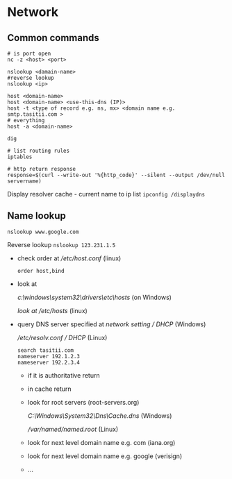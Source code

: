 # Network

## Common commands

```
# is port open
nc -z <host> <port>

nslookup <damain-name>
#reverse lookup
nslookup <ip>

host <domain-name>
host <domain-name> <use-this-dns (IP)>
host -t <type of record e.g. ns, mx> <domain name e.g. smtp.tasitii.com >
# everything
host -a <domain-name>

dig

# list routing rules
iptables

# http return response
response=$(curl --write-out '%{http_code}' --silent --output /dev/null servername)
```

Display resolver cache - current name to ip list
`ipconfig /displaydns`

## Name lookup
`nslookup www.google.com`

Reverse lookup
`nslookup 123.231.1.5`

- check order at */etc/host.conf* (linux)

  `order host,bind`
- look at 

  *c:\windows\system32\drivers\etc\hosts* (on Windows)

  *look at /etc/hosts* (linux)
- query DNS server specified at
    *network setting / DHCP* (Windows)
  
    */etc/resolv.conf / DHCP* (Linux)
    
    ```
    search tasitii.com
    nameserver 192.1.2.3
    nameserver 192.2.3.4
    ```
  - if it is authoritative return
  - in cache return
  - look for root servers (root-servers.org)
  
    *C:\Windows\System32\Dns\Cache.dns* (Windows)
    
    */var/named/named.root* (Linux)
    
  - look for next level domain name e.g. com (iana.org)
  - look for next level domain name e.g. google (verisign)
  - ...

